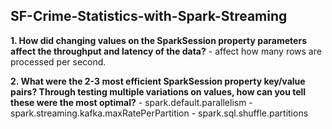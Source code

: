 ## SF-Crime-Statistics-with-Spark-Streaming


**1. How did changing values on the SparkSession property parameters affect the throughput and latency of the data?**
    - affect how many rows are processed per second.

**2. What were the 2-3 most efficient SparkSession property key/value pairs? Through testing multiple variations on values, how can you tell these were the most optimal?**
    - spark.default.parallelism
    - spark.streaming.kafka.maxRatePerPartition
    - spark.sql.shuffle.partitions
